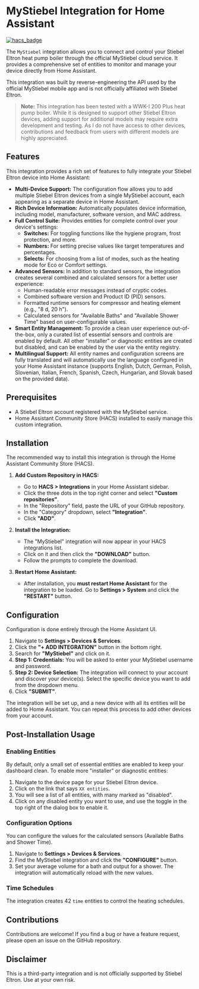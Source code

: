 # MyStiebel Integration for Home Assistant

[![hacs_badge](https://img.shields.io/badge/HACS-Custom-orange.svg)](https://hacs.xyz)

The `MyStiebel` integration allows you to connect and control your Stiebel Eltron heat pump boiler through the official MyStiebel cloud service. It provides a comprehensive set of entities to monitor and manage your device directly from Home Assistant.

This integration was built by reverse-engineering the API used by the official MyStiebel mobile app and is not officially affiliated with Stiebel Eltron.

> **Note:** This integration has been tested with a WWK-I 200 Plus heat pump boiler. While it is designed to support other Stiebel Eltron devices, adding support for additional models may require extra development and testing. As I do not have access to other devices, contributions and feedback from users with different models are highly appreciated.

## Features

This integration provides a rich set of features to fully integrate your Stiebel Eltron device into Home Assistant:

* **Multi-Device Support:** The configuration flow allows you to add multiple Stiebel Eltron devices from a single MyStiebel account, each appearing as a separate device in Home Assistant.
* **Rich Device Information:** Automatically populates device information, including model, manufacturer, software version, and MAC address.
* **Full Control Suite:** Provides entities for complete control over your device's settings:
    * **Switches:** For toggling functions like the hygiene program, frost protection, and more.
    * **Numbers:** For setting precise values like target temperatures and percentages.
    * **Selects:** For choosing from a list of modes, such as the heating mode for Eco or Comfort settings.
* **Advanced Sensors:** In addition to standard sensors, the integration creates several combined and calculated sensors for a better user experience:
    * Human-readable error messages instead of cryptic codes.
    * Combined software version and Product ID (PID) sensors.
    * Formatted runtime sensors for compressor and heating element (e.g., "8 d, 20 h").
    * Calculated sensors for "Available Baths" and "Available Shower Time" based on user-configurable values.
* **Smart Entity Management:** To provide a clean user experience out-of-the-box, only a curated list of essential sensors and controls are enabled by default. All other "installer" or diagnostic entities are created but disabled, and can be enabled by the user via the entity registry.
* **Multilingual Support:** All entity names and configuration screens are fully translated and will automatically use the language configured in your Home Assistant instance (supports English, Dutch, German, Polish, Slovenian, Italian, French, Spanish, Czech, Hungarian, and Slovak based on the provided data).

## Prerequisites

* A Stiebel Eltron account registered with the MyStiebel service.
* Home Assistant Community Store (HACS) installed to easily manage this custom integration.

## Installation

The recommended way to install this integration is through the Home Assistant Community Store (HACS).

1.  **Add Custom Repository in HACS:**
    * Go to **HACS > Integrations** in your Home Assistant sidebar.
    * Click the three dots in the top right corner and select **"Custom repositories"**.
    * In the "Repository" field, paste the URL of your GitHub repository.
    * In the "Category" dropdown, select **"Integration"**.
    * Click **"ADD"**.

2.  **Install the Integration:**
    * The "MyStiebel" integration will now appear in your HACS integrations list.
    * Click on it and then click the **"DOWNLOAD"** button.
    * Follow the prompts to complete the download.

3.  **Restart Home Assistant:**
    * After installation, you **must restart Home Assistant** for the integration to be loaded. Go to **Settings > System** and click the **"RESTART"** button.

## Configuration

Configuration is done entirely through the Home Assistant UI.

1.  Navigate to **Settings > Devices & Services**.
2.  Click the **"+ ADD INTEGRATION"** button in the bottom right.
3.  Search for **"MyStiebel"** and click on it.
4.  **Step 1: Credentials:** You will be asked to enter your MyStiebel username and password.
5.  **Step 2: Device Selection:** The integration will connect to your account and discover your device(s). Select the specific device you want to add from the dropdown menu.
6.  Click **"SUBMIT"**.

The integration will be set up, and a new device with all its entities will be added to Home Assistant. You can repeat this process to add other devices from your account.

## Post-Installation Usage

### Enabling Entities

By default, only a small set of essential entities are enabled to keep your dashboard clean. To enable more "installer" or diagnostic entities:
1.  Navigate to the device page for your Stiebel Eltron device.
2.  Click on the link that says `XX entities`.
3.  You will see a list of all entities, with many marked as "disabled".
4.  Click on any disabled entity you want to use, and use the toggle in the top right of the dialog box to enable it.

### Configuration Options

You can configure the values for the calculated sensors (Available Baths and Shower Time).
1.  Navigate to **Settings > Devices & Services**.
2.  Find the MyStiebel integration and click the **"CONFIGURE"** button.
3.  Set your average volume for a bath and output for a shower. The integration will automatically reload with the new values.

### Time Schedules

The integration creates 42 `time` entities to control the heating schedules.

## Contributions

Contributions are welcome! If you find a bug or have a feature request, please open an issue on the GitHub repository.

## Disclaimer

This is a third-party integration and is not officially supported by Stiebel Eltron. Use at your own risk.